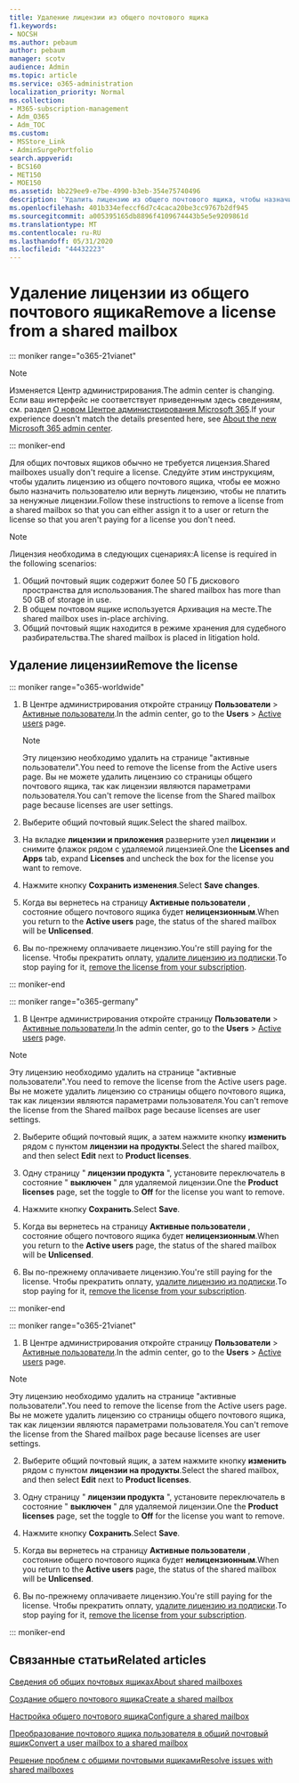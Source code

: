 ```yaml
---
title: Удаление лицензии из общего почтового ящика
f1.keywords:
- NOCSH
ms.author: pebaum
author: pebaum
manager: scotv
audience: Admin
ms.topic: article
ms.service: o365-administration
localization_priority: Normal
ms.collection:
- M365-subscription-management
- Adm_O365
- Adm_TOC
ms.custom:
- MSStore_Link
- AdminSurgePortfolio
search.appverid:
- BCS160
- MET150
- MOE150
ms.assetid: bb229ee9-e7be-4990-b3eb-354e75740496
description: 'Удалить лицензию из общего почтового ящика, чтобы назначить ее другому пользователю. '
ms.openlocfilehash: 401b334efeccf6d7c4caca20be3cc9767b2df945
ms.sourcegitcommit: a005395165db8896f4109674443b5e5e9209861d
ms.translationtype: MT
ms.contentlocale: ru-RU
ms.lasthandoff: 05/31/2020
ms.locfileid: "44432223"
---
```

# <a name="remove-a-license-from-a-shared-mailbox"></a><span data-ttu-id="b1210-103">Удаление лицензии из общего почтового ящика</span><span class="sxs-lookup"><span data-stu-id="b1210-103">Remove a license from a shared mailbox</span></span>

::: moniker range="o365-21vianet"

> [!NOTE]
> <span data-ttu-id="b1210-104">Изменяется Центр администрирования.</span><span class="sxs-lookup"><span data-stu-id="b1210-104">The admin center is changing.</span></span> <span data-ttu-id="b1210-105">Если ваш интерфейс не соответствует приведенным здесь сведениям, см. раздел [О новом Центре администрирования Microsoft 365](https://docs.microsoft.com/microsoft-365/admin/microsoft-365-admin-center-preview?view=o365-21vianet).</span><span class="sxs-lookup"><span data-stu-id="b1210-105">If your experience doesn't match the details presented here, see [About the new Microsoft 365 admin center](https://docs.microsoft.com/microsoft-365/admin/microsoft-365-admin-center-preview?view=o365-21vianet).</span></span>

::: moniker-end

<span data-ttu-id="b1210-106">Для общих почтовых ящиков обычно не требуется лицензия.</span><span class="sxs-lookup"><span data-stu-id="b1210-106">Shared mailboxes usually don't require a license.</span></span> <span data-ttu-id="b1210-107">Следуйте этим инструкциям, чтобы удалить лицензию из общего почтового ящика, чтобы ее можно было назначить пользователю или вернуть лицензию, чтобы не платить за ненужные лицензии.</span><span class="sxs-lookup"><span data-stu-id="b1210-107">Follow these instructions to remove a license from a shared mailbox so that you can either assign it to a user or return the license so that you aren't paying for a license you don't need.</span></span>

> [!NOTE]
> <span data-ttu-id="b1210-108">Лицензия необходима в следующих сценариях:</span><span class="sxs-lookup"><span data-stu-id="b1210-108">A license is required in the following scenarios:</span></span>
> 1. <span data-ttu-id="b1210-109">Общий почтовый ящик содержит более 50 ГБ дискового пространства для использования.</span><span class="sxs-lookup"><span data-stu-id="b1210-109">The shared mailbox has more than 50 GB of storage in use.</span></span>
> 2. <span data-ttu-id="b1210-110">В общем почтовом ящике используется Архивация на месте.</span><span class="sxs-lookup"><span data-stu-id="b1210-110">The shared mailbox uses in-place archiving.</span></span>
> 3. <span data-ttu-id="b1210-111">Общий почтовый ящик находится в режиме хранения для судебного разбирательства.</span><span class="sxs-lookup"><span data-stu-id="b1210-111">The shared mailbox is placed in litigation hold.</span></span>

  
## <a name="remove-the-license"></a><span data-ttu-id="b1210-112">Удаление лицензии</span><span class="sxs-lookup"><span data-stu-id="b1210-112">Remove the license</span></span>

::: moniker range="o365-worldwide"

1. <span data-ttu-id="b1210-113">В Центре администрирования откройте страницу **Пользователи** \> <a href="https://go.microsoft.com/fwlink/p/?linkid=834822" target="_blank">Активные пользователи</a>.</span><span class="sxs-lookup"><span data-stu-id="b1210-113">In the admin center, go to the **Users** \> <a href="https://go.microsoft.com/fwlink/p/?linkid=834822" target="_blank">Active users</a> page.</span></span>

   > [!NOTE]
   > <span data-ttu-id="b1210-114">Эту лицензию необходимо удалить на странице "активные пользователи".</span><span class="sxs-lookup"><span data-stu-id="b1210-114">You need to remove the license from the Active users page.</span></span> <span data-ttu-id="b1210-115">Вы не можете удалить лицензию со страницы общего почтового ящика, так как лицензии являются параметрами пользователя.</span><span class="sxs-lookup"><span data-stu-id="b1210-115">You can't remove the license from the Shared mailbox page because licenses are user settings.</span></span> 
  
2. <span data-ttu-id="b1210-116">Выберите общий почтовый ящик.</span><span class="sxs-lookup"><span data-stu-id="b1210-116">Select the shared mailbox.</span></span>

3. <span data-ttu-id="b1210-117">На вкладке **лицензии и приложения** разверните узел **лицензии** и снимите флажок рядом с удаляемой лицензией.</span><span class="sxs-lookup"><span data-stu-id="b1210-117">One the **Licenses and Apps** tab, expand **Licenses** and uncheck the box for the license you want to remove.</span></span>

4. <span data-ttu-id="b1210-118">Нажмите кнопку **Сохранить изменения**.</span><span class="sxs-lookup"><span data-stu-id="b1210-118">Select **Save changes**.</span></span>

5. <span data-ttu-id="b1210-119">Когда вы вернетесь на страницу **Активные пользователи** , состояние общего почтового ящика будет **нелицензионным**.</span><span class="sxs-lookup"><span data-stu-id="b1210-119">When you return to the **Active users** page, the status of the shared mailbox will be **Unlicensed**.</span></span>

6. <span data-ttu-id="b1210-120">Вы по-прежнему оплачиваете лицензию.</span><span class="sxs-lookup"><span data-stu-id="b1210-120">You're still paying for the license.</span></span> <span data-ttu-id="b1210-121">Чтобы прекратить оплату, [удалите лицензию из подписки](../../commerce/licenses/remove-licenses-from-subscription.md).</span><span class="sxs-lookup"><span data-stu-id="b1210-121">To stop paying for it, [remove the license from your subscription](../../commerce/licenses/remove-licenses-from-subscription.md).</span></span>

::: moniker-end

::: moniker range="o365-germany"

 1. <span data-ttu-id="b1210-122">В Центре администрирования откройте страницу **Пользователи** \> <a href="https://go.microsoft.com/fwlink/p/?linkid=847686" target="_blank">Активные пользователи</a>.</span><span class="sxs-lookup"><span data-stu-id="b1210-122">In the admin center, go to the **Users** \> <a href="https://go.microsoft.com/fwlink/p/?linkid=847686" target="_blank">Active users</a> page.</span></span>

   > [!NOTE]
   > <span data-ttu-id="b1210-123">Эту лицензию необходимо удалить на странице "активные пользователи".</span><span class="sxs-lookup"><span data-stu-id="b1210-123">You need to remove the license from the Active users page.</span></span> <span data-ttu-id="b1210-124">Вы не можете удалить лицензию со страницы общего почтового ящика, так как лицензии являются параметрами пользователя.</span><span class="sxs-lookup"><span data-stu-id="b1210-124">You can't remove the license from the Shared mailbox page because licenses are user settings.</span></span>

2. <span data-ttu-id="b1210-125">Выберите общий почтовый ящик, а затем нажмите кнопку **изменить** рядом с пунктом **лицензии на продукты**.</span><span class="sxs-lookup"><span data-stu-id="b1210-125">Select the shared mailbox, and then select **Edit** next to **Product licenses**.</span></span>

3. <span data-ttu-id="b1210-126">Одну страницу " **лицензии продукта** ", установите переключатель в состояние " **выключен** " для удаляемой лицензии.</span><span class="sxs-lookup"><span data-stu-id="b1210-126">One the **Product licenses** page, set the toggle to **Off** for the license you want to remove.</span></span>

4. <span data-ttu-id="b1210-127">Нажмите кнопку **Сохранить**.</span><span class="sxs-lookup"><span data-stu-id="b1210-127">Select **Save**.</span></span>

5. <span data-ttu-id="b1210-128">Когда вы вернетесь на страницу **Активные пользователи** , состояние общего почтового ящика будет **нелицензионным**.</span><span class="sxs-lookup"><span data-stu-id="b1210-128">When you return to the **Active users** page, the status of the shared mailbox will be **Unlicensed**.</span></span>

6. <span data-ttu-id="b1210-129">Вы по-прежнему оплачиваете лицензию.</span><span class="sxs-lookup"><span data-stu-id="b1210-129">You're still paying for the license.</span></span> <span data-ttu-id="b1210-130">Чтобы прекратить оплату, [удалите лицензию из подписки](../../commerce/licenses/remove-licenses-from-subscription.md).</span><span class="sxs-lookup"><span data-stu-id="b1210-130">To stop paying for it, [remove the license from your subscription](../../commerce/licenses/remove-licenses-from-subscription.md).</span></span>

::: moniker-end

::: moniker range="o365-21vianet"

 1. <span data-ttu-id="b1210-131">В Центре администрирования откройте страницу **Пользователи** \> <a href="https://go.microsoft.com/fwlink/p/?linkid=850628" target="_blank">Активные пользователи</a>.</span><span class="sxs-lookup"><span data-stu-id="b1210-131">In the admin center, go to the **Users** \> <a href="https://go.microsoft.com/fwlink/p/?linkid=850628" target="_blank">Active users</a> page.</span></span>

   > [!NOTE]
   > <span data-ttu-id="b1210-132">Эту лицензию необходимо удалить на странице "активные пользователи".</span><span class="sxs-lookup"><span data-stu-id="b1210-132">You need to remove the license from the Active users page.</span></span> <span data-ttu-id="b1210-133">Вы не можете удалить лицензию со страницы общего почтового ящика, так как лицензии являются параметрами пользователя.</span><span class="sxs-lookup"><span data-stu-id="b1210-133">You can't remove the license from the Shared mailbox page because licenses are user settings.</span></span>

2. <span data-ttu-id="b1210-134">Выберите общий почтовый ящик, а затем нажмите кнопку **изменить** рядом с пунктом **лицензии на продукты**.</span><span class="sxs-lookup"><span data-stu-id="b1210-134">Select the shared mailbox, and then select **Edit** next to **Product licenses**.</span></span>

3. <span data-ttu-id="b1210-135">Одну страницу " **лицензии продукта** ", установите переключатель в состояние " **выключен** " для удаляемой лицензии.</span><span class="sxs-lookup"><span data-stu-id="b1210-135">One the **Product licenses** page, set the toggle to **Off** for the license you want to remove.</span></span>

4. <span data-ttu-id="b1210-136">Нажмите кнопку **Сохранить**.</span><span class="sxs-lookup"><span data-stu-id="b1210-136">Select **Save**.</span></span>

5. <span data-ttu-id="b1210-137">Когда вы вернетесь на страницу **Активные пользователи** , состояние общего почтового ящика будет **нелицензионным**.</span><span class="sxs-lookup"><span data-stu-id="b1210-137">When you return to the **Active users** page, the status of the shared mailbox will be **Unlicensed**.</span></span>

6. <span data-ttu-id="b1210-138">Вы по-прежнему оплачиваете лицензию.</span><span class="sxs-lookup"><span data-stu-id="b1210-138">You're still paying for the license.</span></span> <span data-ttu-id="b1210-139">Чтобы прекратить оплату, [удалите лицензию из подписки](../../commerce/licenses/remove-licenses-from-subscription.md).</span><span class="sxs-lookup"><span data-stu-id="b1210-139">To stop paying for it, [remove the license from your subscription](../../commerce/licenses/remove-licenses-from-subscription.md).</span></span>

::: moniker-end 

## <a name="related-articles"></a><span data-ttu-id="b1210-140">Связанные статьи</span><span class="sxs-lookup"><span data-stu-id="b1210-140">Related articles</span></span>

[<span data-ttu-id="b1210-141">Сведения об общих почтовых ящиках</span><span class="sxs-lookup"><span data-stu-id="b1210-141">About shared mailboxes</span></span>](about-shared-mailboxes.md)

[<span data-ttu-id="b1210-142">Создание общего почтового ящика</span><span class="sxs-lookup"><span data-stu-id="b1210-142">Create a shared mailbox</span></span>](create-a-shared-mailbox.md)

[<span data-ttu-id="b1210-143">Настройка общего почтового ящика</span><span class="sxs-lookup"><span data-stu-id="b1210-143">Configure a shared mailbox</span></span>](configure-a-shared-mailbox.md)

[<span data-ttu-id="b1210-144">Преобразование почтового ящика пользователя в общий почтовый ящик</span><span class="sxs-lookup"><span data-stu-id="b1210-144">Convert a user mailbox to a shared mailbox</span></span>](convert-user-mailbox-to-shared-mailbox.md)

[<span data-ttu-id="b1210-145">Решение проблем с общими почтовыми ящиками</span><span class="sxs-lookup"><span data-stu-id="b1210-145">Resolve issues with shared mailboxes</span></span>](resolve-issues-with-shared-mailboxes.md)
